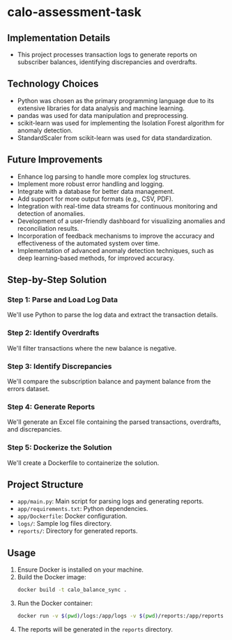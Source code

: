 # calo-assessment-task

## Implementation Details
- This project processes transaction logs to generate reports on subscriber balances, identifying discrepancies and overdrafts.

## Technology Choices
- Python was chosen as the primary programming language due to its extensive libraries for data analysis and machine learning.
- pandas was used for data manipulation and preprocessing.
- scikit-learn was used for implementing the Isolation Forest algorithm for anomaly detection.
- StandardScaler from scikit-learn was used for data standardization.

## Future Improvements
- Enhance log parsing to handle more complex log structures.
- Implement more robust error handling and logging.
- Integrate with a database for better data management.
- Add support for more output formats (e.g., CSV, PDF).
- Integration with real-time data streams for continuous monitoring and detection of anomalies.
- Development of a user-friendly dashboard for visualizing anomalies and reconciliation results.
- Incorporation of feedback mechanisms to improve the accuracy and effectiveness of the automated system over time.
- Implementation of advanced anomaly detection techniques, such as deep learning-based methods, for improved accuracy.

## Step-by-Step Solution
### Step 1: Parse and Load Log Data

We'll use Python to parse the log data and extract the transaction details.

### Step 2: Identify Overdrafts

We'll filter transactions where the new balance is negative.

### Step 3: Identify Discrepancies

We'll compare the subscription balance and payment balance from the errors dataset.

### Step 4: Generate Reports

We'll generate an Excel file containing the parsed transactions, overdrafts, and discrepancies.

### Step 5: Dockerize the Solution

We'll create a Dockerfile to containerize the solution.
## Project Structure

- `app/main.py`: Main script for parsing logs and generating reports.
- `app/requirements.txt`: Python dependencies.
- `app/Dockerfile`: Docker configuration.
- `logs/`: Sample log files directory.
- `reports/`: Directory for generated reports.

## Usage

1. Ensure Docker is installed on your machine.
2. Build the Docker image:
   ```sh
   docker build -t calo_balance_sync .
   ```
3. Run the Docker container:
   ```sh
   docker run -v $(pwd)/logs:/app/logs -v $(pwd)/reports:/app/reports calo_balance_sync
   ```
4. The reports will be generated in the `reports` directory.



